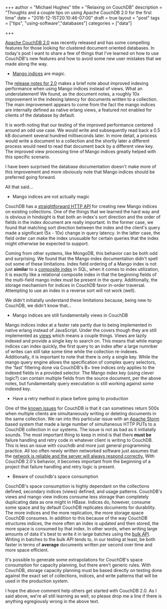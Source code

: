 +++
author = "Michael Hughes"
title = "Relaxing on CouchDB"
description = "Thoughts and a couple tips on using Apache CouchDB 2.0 for the first time"
date = "2016-12-15T20:10:46-07:00"
draft = true
layout = "post"
tags = ["tips", "using-software","databases"]
categories = ["data"]

+++

[Apache CouchDB 2.0][1] was recently released and has some compelling features for those looking for clustered document oriented databases. In today's post I want to share a few of things that I've
learned on how to use CouchDB's new features and how to avoid some new user mistakes that we made along the way.

[1]: http://couchdb.apache.org/ "Apache CouchDB"

<!--more-->

- [Mango indices][3] are magic.

The [release notes for 2.0][2] makes a brief note about improved indexing performance when using Mango indices instead of views. What an understatement! We found, as the document notes,
a roughly 10x improvement in the indexing latency for documents written to a collection. The main improvement appears to come from the fact the mango indices are
internally defined as native erlang views, a featured not enabled for clients of the database by default.

It is worth noting that our testing of the improved performance centered around an odd use case. We would write and subsequently read back a 0.5 kB document several hundred milliseconds later. In more detail,
a process would write a document to a collection and the shortly later a different process would need to read that document back by a different view key. The improved view processing time of Mango indices
greatly helped with this specific scenario.

I have been surprised the database documentation doesn't make more of this improvement and more obviously note that Mango indices should be preferred going forward.

All that said...

- Mango indices are not actually magic

CouchDB has a [straightforward HTTP API][4] for creating new Mango indices on existing collections. One of the things that we learned the hard way and is obvious in 
hindsight is that both an index's sort direction and the order of fields in the index document are really important. In the former case, we found that matching sort direction between the index and the
client's query made a significant (5x - 10x) change in query latency. In the latter case, the field order can make the index unusuable for certain queries that the index might otherwise be
expected to support.

Coming from other systems, like MongoDB, this behavior can be both odd and surprising. We found that the Mango index documentation didn't spell out some of these limitations. Index field 
ordering of a Mango index is not just **similar** to a [composite index][6] in SQL, when it comes to index utilization, it is exactly like a relational composite index in that the beginning fields
of the multi-field mango index must be present in the query. Additionally, the storage mechamism for indices in CouchDB favor in-order traversal. Attempting to use an index in a reverse sort will not work (well).

We didn't initiatally understand these limitations because, being new to CouchDB, we didn't know that...

- Mango indices are still fundamentally views in CouchDB

Mango indices index at a faster rate partly due to being implemented in native erlang instead of JavaScript. Under the covers though they are still implemented as [views][5] which means a couple things. Views
are lazily indexed and provide a single key to search on. This means that while mango indices can index quickly, the first query to an index after a large numnber of writes can still take some time while
the collection re-indexes. Additionally, it is important to note that there is only a single key. While the mango query engine allows the specification of complex query selectors, the 'fast' filtering done
via CouchDB's B+ tree indices only applies to the indexed fields in a provided selector. The Mango index key (using clever logic?) can contain multiple fields from the source document, per the above notes, but fundamentally query
executation is still working against *some* indexed key.

- Have a retry method in place before going to production

One of the [known issues][7] for CouchDB is that it can sometimes return 500s when multiple clients are simultaneously writing or deleting documents in the same collection. We ran into this particular issue with
an [Apache Storm][8] based system that made a large number of simultaneous HTTP PUTs to a CouchDB collection in our systems. The issue is not as bad as it initiatally sounds. The most important thing to keep in mind
is that there **must be** failure handling and retry code in whatever client is writing to CouchDB. This is less an issue with couchdb and more just general programming practice. All too often newly written networked software
just assumes that the [network is reliable and the server will always respond correctly.][9] With CouchDB 2.0's behavior, it becomes important from the beginning of a project that failure handling and retry logic is present.

- Beware of couchdb's space consumption

CouchDB's space consumption is highly dependant on the collections defined, secondary indices (views) defined, and usage patterns. CouchDB's
views and mango view indices consume less storage than completely duplicating data as one might in HBase. Indices do, however, consume some space and by default CouchDB replicates documents for durability. The more 
indices and the more replication, the more storage space CouchDB consumes. In addition to this because of the way CouchDB structures indices, the more often an index is updated and then stored, the more space is 
consumed by that index. In other words, when writing large amounts of data it's best to write it in large batches using the [bulk API][10]. Writing in batches to the bulk API tends to, in our testing at least, be both
faster in terms of **average** documents written per second over time and more space efficient.

It's possible to generate some extrapolations for CouchDB's space consumption for capacity planning, but there aren't generic rules. With CouchDB, storage capacity planning must be based directly on testing done against
the exact set of collections, indices, and write patterns that will be used in the production system.


I hope the above comment help others get started with CouchDB 2.0. As I said above, we're all still learning as well, so please drop me a line if there is anything egregiously wrong in the above text.


[2]: http://docs.couchdb.org/en/2.0.0/whatsnew/2.0.html#id2 "Apache CouchDB 2.0 Release Notes"
[3]: https://blog.couchdb.org/2016/08/03/feature-mango-query/ "Mango indices"
[4]: http://docs.couchdb.org/en/2.0.0/api/database/find.html#db-index "Create a mango index"
[5]: http://docs.couchdb.org/en/2.0.0/couchapp/views/intro.html "CouchDB views"
[6]: http://stackoverflow.com/questions/795031/how-do-composite-indexes-work "stackoverflow"
[7]: http://docs.couchdb.org/en/2.0.0/whatsnew/2.0.html#id4 "CouchDB 2.0 Release Notes"
[8]: https://storm.apache.org/ "Apache Storm"
[9]: https://en.wikipedia.org/wiki/Fallacies_of_distributed_computing "Fallacies of distributed computing"
[10]: http://docs.couchdb.org/en/2.0.0/api/database/bulk-api.html#db-bulk-docs "Bulk API"